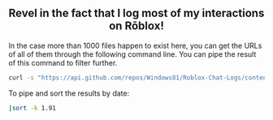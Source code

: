 <h2 align="center"> Revel in the fact that I log most of my interactions on Rōblox! </h2>

In the case more than 1000 files happen to exist here, you can get the URLs of all of them through the following command line. You can pipe the result of this command to filter further.

```bash
curl -s "https://api.github.com/repos/Windows81/Roblox-Chat-Logs/contents?ref=main"|grep -Po "(?<=html_url....).+\.txt"
```

To pipe and sort the results by date:

```bash
|sort -k 1.91
```
